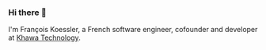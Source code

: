 ### Hi there 👋

I'm François Koessler, a French software engineer, cofounder and developer at [Khawa Technology](https://github.com/khawatechnology).
